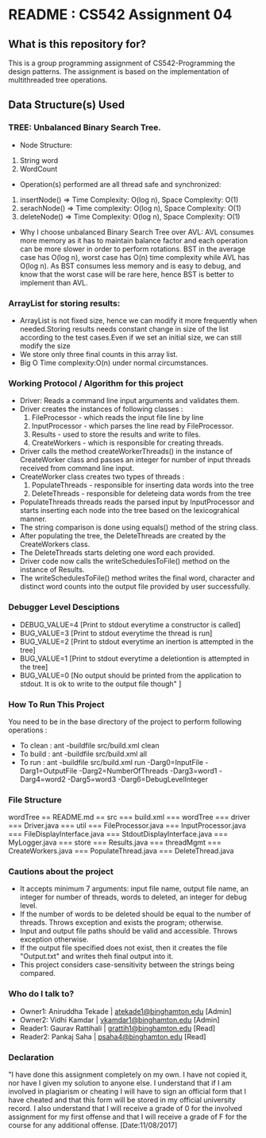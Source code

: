 # README : CS542 Assignment 04 #

## What is this repository for? ##

This is a group programming assignment of CS542-Programming the design patterns.
The assignment is based on the implementation of multithreaded tree operations.

## Data Structure(s) Used ##

### TREE: Unbalanced Binary Search Tree.

* Node Structure: 
 1. String word
 2. WordCount
 
* Operation(s) performed are all thread safe and synchronized:
 1. insertNode() => Time Complexity: O(log n), Space Complexity: O(1)
 2. serachNode() => Time complexity: O(log n), Space Complexity: O(1)
 3. deleteNode() => Time Complexity: O(log n), Space Complexity: O(1)

* Why I choose unbalanced Binary Search Tree over AVL: AVL consumes more memory as it has to maintain balance factor and each operation can be more slower in order to perform rotations. BST in the average case has O(log n), worst case has O(n) time complexity while AVL has O(log n). As BST consumes less memory and is easy to debug, and know that the worst case will be rare here, hence BST is better to implement than AVL. 

### ArrayList for storing results:

* ArrayList is not fixed size, hence we can modify it more frequently when needed.Storing results needs constant change in size of the list according to the test cases.Even if we set an initial size, we can still modify the size 
* We store only three final counts in this array list.
* Big O Time complexity:O(n) under normal circumstances.

### Working Protocol / Algorithm for this project ###

* Driver: Reads a command line input arguments and validates them. 
* Driver creates the instances of following classes :
	1. FileProcessor - which reads the input file line by line
	2. InputProcessor - which parses the line read by FileProcessor.
	3. Results - used to store the results and write to files.
	4. CreateWorkers - which is responsible for creating threads.
* Driver calls the method createWorkerThreads() in the instance of CreateWorker class and passes an integer for number of input threads received from command line input.
* CreateWorker class creates two types of threads : 
	1. PopulateThreads - responsible for inserting data words into the tree
	2. DeleteThreads - responsible for deleteing data words from the tree
* PopulateThreads threads reads the parsed input by InputProcessor and starts inserting each node into the tree based on the lexicograhical manner.
* The string comparison is done using equals() method of the string class.
* After populating the tree, the DeleteThreads are created by the CreateWorkers class.
* The DeleteThreads starts deleting one word each provided.
* Driver code now calls the writeSchedulesToFile() method on the instance of Results.
* The writeSchedulesToFile() method writes the final word, character and distinct word counts into the output file provided by user successfully.

### Debugger Level Desciptions ###

* DEBUG_VALUE=4 [Print to stdout everytime a constructor is called]
* BUG_VALUE=3 [Print to stdout everytime the thread is run] 
* BUG_VALUE=2 [Print to stdout everytime an inertion is attempted in the tree]
* BUG_VALUE=1 [Print to stdout everytime a deletiontion is attempted in the tree]
* BUG_VALUE=0 [No output should be printed from the application to stdout. It is ok to write to the output file though" ]

### How To Run This Project ###

You need to be in the base directory of the project to perform following operations :

* To clean : ant -buildfile src/build.xml clean
* To build : ant -buildfile src/build.xml all
* To run : ant -buildfile src/build.xml run -Darg0=InputFile -Darg1=OutputFile -Darg2=NumberOfThreads -Darg3=word1 -Darg4=word2 -Darg5=word3 -Darg6=DebugLevelInteger

### File Structure ###

wordTree 
 == README.md
 == src
	=== build.xml
	=== wordTree
       	=== driver
            === Driver.java
        === util
            === FileProcessor.java
            === InputProcessor.java
            === FileDisplayInterface.java
            === StdoutDisplayInterface.java 
	   		=== MyLogger.java 
	   	=== store
	   		=== Results.java
	   	=== threadMgmt
	   		=== CreateWorkers.java
	   		=== PopulateThread.java
	   		=== DeleteThread.java

### Cautions about the project ###

* It accepts minimum 7 arguments: input file name, output file name, an integer for number of
threads, words to deleted, an integer for debug level.
* If the number of words to be deleted should be equal to the number of threads. Throws exception
and exists the program; otherwise.
* Input and output file paths should be valid and accessible. Throws exception otherwise.
* If the output file specified does not exist, then it creates the file "Output.txt" and writes
theh final output into it.
* This project considers case-sensitivity between the strings being compared.

### Who do I talk to? ###

* Owner1: Aniruddha Tekade | atekade1@binghamton.edu [Admin]
* Owner2: Vidhi Kamdar | vkamdar1@binghamton.edu [Admin]
* Reader1: Gaurav Rattihali | grattih1@binghamton.edu [Read]
* Reader2: Pankaj Saha | psaha4@binghamton.edu [Read]

### Declaration ###

"I have done this assignment completely on my own. I have not copied
it, nor have I given my solution to anyone else. I understand that if
I am involved in plagiarism or cheating I will have to sign an
official form that I have cheated and that this form will be stored in
my official university record. I also understand that I will receive a
grade of 0 for the involved assignment for my first offense and that I
will receive a grade of F for the course for any additional
offense. [Date:11/08/2017]
